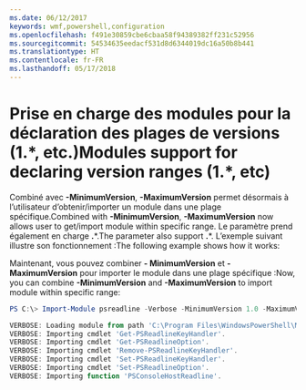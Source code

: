 ```yaml
---
ms.date: 06/12/2017
keywords: wmf,powershell,configuration
ms.openlocfilehash: f491e30859cbe6cbaa58f94389382ff231c52956
ms.sourcegitcommit: 54534635eedacf531d8d6344019dc16a50b8b441
ms.translationtype: HT
ms.contentlocale: fr-FR
ms.lasthandoff: 05/17/2018
---
```

# <a name="modules-support-for-declaring-version-ranges-1-etc"></a><span data-ttu-id="76355-102">Prise en charge des modules pour la déclaration des plages de versions (1.\*, etc.)</span><span class="sxs-lookup"><span data-stu-id="76355-102">Modules support for declaring version ranges (1.\*, etc)</span></span>
<span data-ttu-id="76355-103">Combiné avec **-MinimumVersion**, **-MaximumVersion** permet désormais à l’utilisateur d’obtenir/importer un module dans une plage spécifique.</span><span class="sxs-lookup"><span data-stu-id="76355-103">Combined with **-MinimumVersion**, **-MaximumVersion** now allows user to get/import module within specific range.</span></span> <span data-ttu-id="76355-104">Le paramètre prend également en charge **.**\*.</span><span class="sxs-lookup"><span data-stu-id="76355-104">The parameter also support **.**\*.</span></span> <span data-ttu-id="76355-105">L’exemple suivant illustre son fonctionnement :</span><span class="sxs-lookup"><span data-stu-id="76355-105">The following example shows how it works:</span></span>

<span data-ttu-id="76355-106">Maintenant, vous pouvez combiner **- MinimumVersion** et **- MaximumVersion** pour importer le module dans une plage spécifique :</span><span class="sxs-lookup"><span data-stu-id="76355-106">Now, you can combine **-MinimumVersion** and **-MaximumVersion** to import module within specific range:</span></span>

```powershell
PS C:\> Import-Module psreadline -Verbose -MinimumVersion 1.0 -MaximumVersion 1.2.*

VERBOSE: Loading module from path 'C:\Program Files\WindowsPowerShell\Modules\psreadline\1.1\psreadline.psd1'.
VERBOSE: Importing cmdlet 'Get-PSReadlineKeyHandler'.
VERBOSE: Importing cmdlet 'Get-PSReadlineOption'.
VERBOSE: Importing cmdlet 'Remove-PSReadlineKeyHandler'.
VERBOSE: Importing cmdlet 'Set-PSReadlineKeyHandler'.
VERBOSE: Importing cmdlet 'Set-PSReadlineOption'.
VERBOSE: Importing function 'PSConsoleHostReadline'.
```
